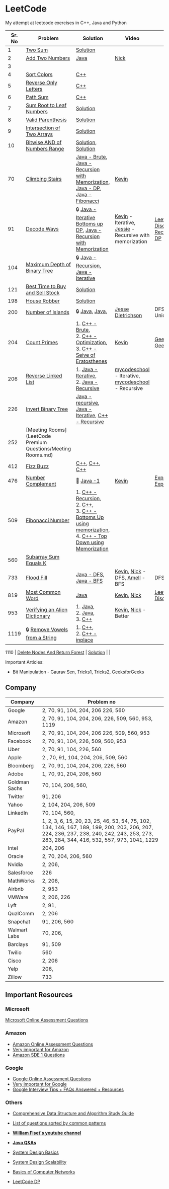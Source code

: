 # LeetCode
My attempt at leetcode exercises in C++, Java and Python

Sr. No | Problem | Solution | Video | Note
--|------|-------|----|----
1 | [Two Sum](https://leetcode.com/problems/two-sum/) | [Solution](solutions/two_sum.cpp) | |
2 | [Add Two Numbers](https://leetcode.com/problems/add-two-numbers/) | [Java](add_two_numbers.java) | [Nick](https://www.youtube.com/watch?v=aM4Iv7eEr2o) |
3 | 
4 | [Sort Colors](https://leetcode.com/problems/sort-colors/) | [C++](solutions/sort_colors.cpp) | |
5 | [Reverse Only Letters](https://leetcode.com/problems/reverse-only-letters/) | [C++](solutions/reverse_only_letters.cpp)
6 | [Path Sum](https://leetcode.com/problems/path-sum/) | [C++](solutions/path_sum.cpp) | |
7 | [Sum Root to Leaf Numbers](https://leetcode.com/problems/sum-root-to-leaf-numbers/) | [Solution](solutions/sum_root_to_leaf_numbers.cpp) | |
8 | [Valid Parenthesis](https://leetcode.com/problems/valid-parentheses/) | [Solution](solutions/valid_parenthesis.cpp) | |
9 | [Intersection of Two Arrays](https://leetcode.com/problems/intersection-of-two-arrays/) | [Solution](solutions/intersection_of_two_arrays.cpp) | |
10 | [Bitwise AND of Numbers Range](https://leetcode.com/problems/bitwise-and-of-numbers-range/) | [Solution](solutions/bitwise_AND_of_numbers_range1.cpp), [Solution](solutions/bitwise_AND_of_numbers_range2.cpp) | |
70 | [Climbing Stairs](https://leetcode.com/problems/climbing-stairs/) |[Java - Brute](solutions/climbing_stairs_brute.java), [Java - Recursion with Memorization](solutions/climbing_stairs_recursion_with_memorization.java), [Java - DP](solutions/climbing_stairs_dp.java), [Java - Fibonacci](solutions/climbing_stairs_fibonacci.java) | [Kevin](https://www.youtube.com/watch?v=uHAToNgAPaM)
91 | [Decode Ways](https://leetcode.com/problems/decode-ways/) | :lock: [Java - Iterative Bottoms up DP](decode_ways_iterative.java), [Java - Recursion with Memorization](decode_ways_recursion.java)| [Kevin](https://www.youtube.com/watch?v=cQX3yHS0cLo) - Iterative, [Jessie](https://www.youtube.com/watch?v=YcJTyrG3bZs) - Recursive with memorization | [LeetCode Discuss Recursive to DP](https://leetcode.com/problems/decode-ways/discuss/30451/Evolve-from-recursion-to-dp)
104 | [Maximum Depth of Binary Tree](https://leetcode.com/problems/maximum-depth-of-binary-tree/) | :lock: [Java - Recursion](solutions/maximum_depth_of_a_binary_tree_recursive.java), [Java - Iterative](solutions/maximum_depth_of_a_binary_tree_iterative.java)
121 | [Best Time to Buy and Sell Stock](https://leetcode.com/problems/best-time-to-buy-and-sell-stock/)| [Solution](solutions/best_time_to_buy_and_sell_stocks.cpp) | |
198 | [House Robber](https://leetcode.com/problems/house-robber/) | [Solution](solutions/house_robber.cpp) | | 
200 | [Number of Islands](https://leetcode.com/problems/number-of-islands/) | :lock: [Java](solutions/number_of_islands_dfs.java), [Java](),  | [Jesse Dietrichson](https://www.youtube.com/watch?v=WRxGI8TeckU&t=617s) | DFS, BFS, Union
204 | [Count Primes](https://leetcode.com/problems/count-primes/) | 1. [C++ - Brute](solutions/count_primes_brute.cpp),<br> 2. [C++ - Optimization](solutions/count_primes_optimization.cpp), <br> 3. [C++ - Seive of Eratosthenes](solutions/count_primes_seive.cpp) | [Kevin](https://www.youtube.com/watch?v=UMVa5fRKC8I) | [Geek for Geeks](https://www.geeksforgeeks.org/print-all-prime-numbers-less-than-or-equal-to-n/)
206 | [Reverse Linked List](https://leetcode.com/problems/reverse-linked-list/) | 1. [Java - Iterative](solutions/reverse_linked_list_iterative.java), <br> 2. [Java - Recursive](solutions/reverse_linked_list_recursive.java) | [mycodeschool](https://www.youtube.com/watch?v=sYcOK51hl-A) - Iterative, [mycodeschool](https://www.youtube.com/watch?v=KYH83T4q6Vs) - Recursive
226 | [Invert Binary Tree](https://leetcode.com/problems/invert-binary-tree/) | [Java - recursive](solutions/invert_binary_tree_recursive.java), [Java - Iterative](solutions/invert_binary_tree_iterative.java), [C++ - Recursive](solutions/invert_binary_tree.cpp)
252 | [Meeting Rooms](LeetCode Premium Questions/Meeting Rooms.md) |  
412 | [Fizz Buzz](https://leetcode.com/problems/fizz-buzz/) | [C++](solutions/fizz_buzz1.cpp), [C++](solutions/fizz_buzz2.cpp), [C++](solutions/fizz_buzz3.cpp) | |
476 | [Number Complement](https://leetcode.com/problems/number-complement/) | :no_entry_sign: [Java -1 ](solutions/number_complement.java) | [Kevin](https://www.youtube.com/watch?v=oURSuMY4zSc&list=PLi9RQVmJD2fbO1vqQO7SToUIxzZi-Gb8m) | [Explaination](https://leetcode.com/problems/number-complement/discuss/158120/DETAILED-EXPLANATION-Java-XOR-Method-Easy-To-Understand), [Explaination](https://leetcode.com/problems/number-complement/discuss/175469/Easy-Java-solution-with-comments-to-explain-the-thought-process)
509 | [Fibonacci Number](https://leetcode.com/problems/fibonacci-number/) | 1. [C++ - Recursion](solutions/fibonacci_recursion.cpp), <br> 2. [C++](solutions/fibonacci_iterative.cpp), <br> 3. [C++ - Bottoms Up using memorization](solutions/fibonacci_bottomsup.cpp), <br> 4. [C++ - Top Down using Memorization](solutions/fibonacci_topdown.cpp)
560 | [Subarray Sum Equals K](https://leetcode.com/problems/subarray-sum-equals-k/) | []() | []()
733 | [Flood Fill](https://leetcode.com/problems/flood-fill/) | [Java - DFS](solutions/flood_fill_dfs.java), [Java - BFS](solutions/flood_fill_bfs.java) | [Kevin](https://www.youtube.com/watch?v=TClRuEZ-uDg&list=PLi9RQVmJD2fY_-QarOPWzUepqEkHda2UY), [Nick](https://www.youtube.com/watch?v=aehEcTEPtCs) - DFS, [Amell](https://www.youtube.com/watch?v=4yZwczAHRto) - BFS | DFS, BFS
819 | [Most Common Word](https://leetcode.com/problems/most-common-word/) | [Java](solutions/most_common_word.java) | [Kevin](https://www.youtube.com/watch?v=q2v5nik5vwU), [Nick](https://www.youtube.com/watch?v=qbEtfHjAI8A) | [LeetCode Discuss](https://leetcode.com/problems/most-common-word/discuss/123854/C%2B%2BJavaPython-Easy-Solution-with-Explanation)
953 | [Verifying an Alien Dictionary](https://leetcode.com/problems/verifying-an-alien-dictionary/) | 1. [Java](solutions/verifying_an_alien_dictionary.java), <br> 2. [Java](solutions/verifying_an_alien_dictionary_modular.java), <br> 3. [C++](solutions/verifying_an_alien_dictionary.cpp) | [Kevin](https://www.youtube.com/watch?v=jZBnFxIe4Y8), [Nick](https://www.youtube.com/watch?time_continue=649&v=qSbJZWENtX4&feature=emb_logo) - Better | 
1119 | :lock: [Remove Vowels from a String](https://github.com/rahulbarhate/LeetCode/blob/master/LeetCode%20Premium%20Questions/Remove%20Vowels%20from%20a%20String.md) | 1. [C++](solutions/remove_vowels_from_a_string.cpp), <br> 2. [C++ - inplace](solutions/remove_vowels_from_a_string_inplace.cpp)

1110 | [Delete Nodes And Return Forest](https://leetcode.com/problems/delete-nodes-and-return-forest/) | [Solution]() | |

Important Articles:

- Bit Manipulation - [Gaurav Sen](https://www.youtube.com/watch?v=JqxgC5zcdEw), [Tricks1](http://graphics.stanford.edu/~seander/bithacks.html), [Tricks2](https://leetcode.com/problems/sum-of-two-integers/discuss/84278/A-summary%3A-how-to-use-bit-manipulation-to-solve-problems-easily-and-efficiently), [GeeksforGeeks](https://www.geeksforgeeks.org/bitwise-operators-in-c-cpp/)

## Company

Company | Problem no
----|---------
Google | 2, 70, 91, 104, 204, 206 226, 560
Amazon | 2, 70, 91, 104, 204, 206, 226, 509, 560, 953, 1119
Microsoft | 2, 70, 91, 104, 204, 206 226, 509, 560, 953
Facebook | 2, 70, 91, 104, 226, 509, 560, 953
Uber | 2, 70, 91, 104, 226, 560
Apple |2 , 70, 91, 104, 204, 206, 509, 560
Bloomberg | 2, 70, 91, 104, 204, 206, 226, 560
Adobe | 1, 70, 91, 204, 206, 560
Goldman Sachs | 70, 104, 206, 560, 
Twitter | 91, 206
Yahoo | 2, 104, 204, 206, 509
LinkedIn | 70, 104, 560, 
PayPal | 1, 2, 3, 6, 15, 20, 23, 25, 46, 53, 54, 75, 102, 134, 146, 167, 189, 199, 200, 203, 206, 207, 224, 236, 237, 238, 240, 242, 243, 253, 273, 283, 284, 344, 416, 532, 557, 973, 1041, 1229
Intel | 204, 206
Oracle | 2, 70, 204, 206, 560
Nvidia | 2, 206, 
Salesforce | 226
MathWorks | 2, 206, 
Airbnb | 2, 953
VMWare | 2, 206, 226
Lyft | 2, 91, 
QualComm | 2, 206
Snapchat | 91, 206, 560
Walmart Labs | 70, 206, 
Barclays | 91, 509
Twilio | 560
Cisco | 2, 206
Yelp | 206, 
Zillow | 733

## Important Resources

### Microsoft

[Microsoft Online Assessment Questions](https://leetcode.com/discuss/interview-question/398023/Microsoft-Online-Assessment-Questions)

### Amazon

- [Amazon Online Assessment Questions](https://leetcode.com/discuss/interview-question/344650/Amazon-Online-Assessment-Questions)
- [Very important for Amazon](https://leetcode.com/discuss/interview-question/455991/I-got-an-offer-from-Amazon-(SDE-I)-and-Google-(L3)-here's-my-thoughts%3A)
- [Amazon SDE 1 Questions](https://leetcode.com/discuss/interview-question/488887/Amazon-Final-Interview-Questions-or-SDE1)

### Google

- [Google Online Assessment Questions](https://leetcode.com/discuss/interview-question/352460/Google-Online-Assessment-Questions)
- [Very important for Google](https://leetcode.com/discuss/interview-question/469325/Google-or-Recruiter-Phone-or-Algorithms-and-Complexity)
- [Google Interview Tips + FAQs Answered + Resources](https://leetcode.com/discuss/career/449744/Google-Interview-Tips-%2B-FAQs-Answered-%2B-Resources)

### Others

- [Comprehensive Data Structure and Algorithm Study Guide](https://leetcode.com/discuss/general-discussion/494279/comprehensive-data-structure-and-algorithm-study-guide)
- [List of questions sorted by common patterns](https://leetcode.com/discuss/career/448285/List-of-questions-sorted-by-common-patterns.)

- **[William Fiset's youtube channel](https://www.youtube.com/channel/UCD8yeTczadqdARzQUp29PJw)**
- **[Java Q&As](http://www.developersbook.com/corejava/interview-questions/corejava-interview-questions-faqs.php)**

- [System Design Basics](https://github.com/donnemartin/system-design-primer)
- [System Design Scalability](https://github.com/binhnguyennus/awesome-scalability)
- [Basics of Computer Networks](https://hpbn.co/)
- [LeetCode DP](https://leetcode.com/discuss/general-discussion/458695/Dynamic-Programming-Patterns#Minimum-(Maximum)-Path-to-Reach-a-Target)
